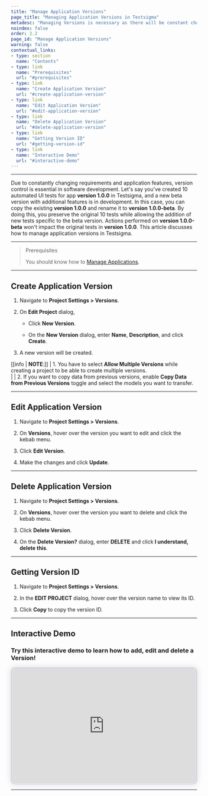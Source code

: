 ```yaml
---
title: "Manage Application Versions"
page_title: "Managing Application Versions in Testsigma"
metadesc: "Managing Versions is necessary as there will be constant change in application features. This article discusses managing application versions within Testsigma projects"
noindex: false
order: 2.2
page_id: "Manage Application Versions"
warning: false
contextual_links:
- type: section
  name: "Contents"
- type: link
  name: "Prerequisites"
  url: "#prerequisites"
- type: link
  name: "Create Application Version"
  url: "#create-application-version"
- type: link
  name: "Edit Application Version"
  url: "#edit-application-version"
- type: link
  name: "Delete Application Version"
  url: "#delete-application-version"
- type: link
  name: "Getting Version ID"
  url: "#getting-version-id"
- type: link
  name: "Interactive Demo"
  url: "#interactive-demo"
---
```


---


Due to constantly changing requirements and application features, version control is essential in software development. Let's say you've created 10 automated UI tests for app **version 1.0.0** in Testsigma, and a new beta version with additional features is in development. In this case, you can copy the existing **version 1.0.0** and rename it to **version 1.0.0-beta**. By doing this, you preserve the original 10 tests while allowing the addition of new tests specific to the beta version. Actions performed on **version 1.0.0-beta** won't impact the original tests in **version 1.0.0**. This article discusses how to manage application versions in Testsigma. 


---

> <p id="prerequisites">Prerequisites</p>
> 
> You should know how to [Manage Applications](https://testsigma.com/docs/projects/applications/).



---

## **Create Application Version**

1. Navigate to **Project Settings > Versions**.

2. On **Edit Project** dialog, 

     - Click **New Version**.
     
     - On the **New Version** dialog, enter **Name**, **Description**, and click **Create**. 

3. A new version will be created. 


[[info | **NOTE**:]]
| 1. You have to select **Allow Multiple Versions** while creating a project to be able to create multiple versions.  
|
| 2. If you want to copy data from previous versions, enable **Copy Data from Previous Versions** toggle and select the models you want to transfer. 

---

## **Edit Application Version**

1. Navigate to **Project Settings > Versions**.

2. On **Versions**, hover over the version you want to edit and click the kebab menu. 

3. Click **Edit Version**. 

4. Make the changes and click **Update**.

---


## **Delete Application Version**

1. Navigate to **Project Settings > Versions**.

2. On **Versions**, hover over the version you want to delete and click the kebab menu.

3. Click **Delete Version**. 

4. On the **Delete Version?** dialog, enter **DELETE** and click **I understand, delete this**.

---

## **Getting Version ID**

1. Navigate to **Project Settings > Versions**.

2. In the **EDIT PROJECT** dialog, hover over the version name to view its ID.

3. Click **Copy** to copy the version ID.

---

## **Interactive Demo**

### **Try this interactive demo to learn how to add, edit and delete a Version!**

<div>
  <script async src="https://js.storylane.io/js/v2/storylane.js"></script>
  <div class="sl-embed" style="position:relative;padding-bottom:calc(57.41% + 25px);width:100%;height:0;transform:scale(1)">
    <iframe loading="lazy" class="sl-demo" src="https://app.storylane.io/demo/izafangglzqd?embed=inline" name="sl-embed" allow="fullscreen" allowfullscreen style="position:absolute;top:0;left:0;width:100%!important;height:100%!important;border:1px solid rgba(63,95,172,0.35);box-shadow: 0px 0px 18px rgba(26, 19, 72, 0.15);border-radius:10px;box-sizing:border-box;"></iframe>
  </div>
</div>



---